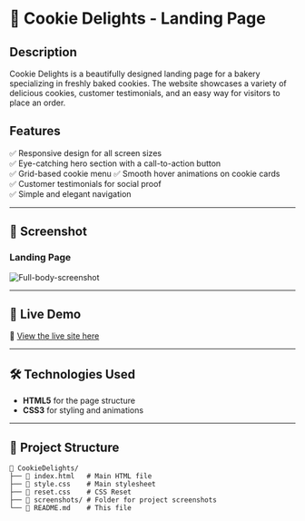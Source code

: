 # 🍪 Cookie Delights - Landing Page  

## **Description**  
Cookie Delights is a beautifully designed landing page for a bakery specializing in freshly baked cookies. The website showcases a variety of delicious cookies, customer testimonials, and an easy way for visitors to place an order.  

## **Features**  
✅ Responsive design for all screen sizes  
✅ Eye-catching hero section with a call-to-action button  
✅ Grid-based cookie menu 
✅ Smooth hover animations on cookie cards  
✅ Customer testimonials for social proof  
✅ Simple and elegant navigation  

---

## **📸 Screenshot**  

### **Landing Page**  
![Full-body-screenshot](screenshots/yourbestdream.github.io_tum-web-lab2_.png)

---

## **🚀 Live Demo**  
🔗 [View the live site here](https://yourbestdream.github.io/tum-web-lab2/)  

---

## **🛠️ Technologies Used**  
- **HTML5** for the page structure  
- **CSS3** for styling and animations   

---

## **📂 Project Structure**  
```
📁 CookieDelights/
├── 📄 index.html   # Main HTML file
├── 📄 style.css    # Main stylesheet
├── 📄 reset.css    # CSS Reset
├── 📂 screenshots/ # Folder for project screenshots
└── 📄 README.md    # This file
```
